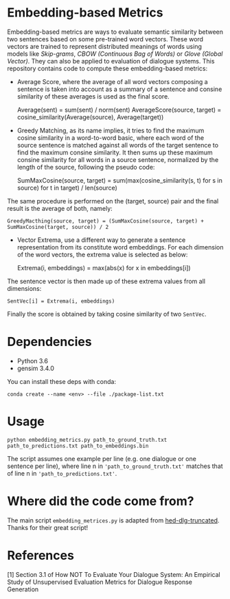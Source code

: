 # Embedding-based Metrics
Embedding-based metrics are ways to evaluate semantic similarity between two sentences
based on some pre-trained word vectors. These word vectors are trained to represent distributed
meanings of words using models like *Skip-grams*, *CBOW (Continuous Bag of Words)* or *Glove (Global Vector)*.
They can also be applied to evaluation of dialogue systems.
This repository contains code to compute these embedding-based metrics:
- Average Score, where the average of all word vectors composing a sentence is taken into account as
a summary of a sentence and consine similarity of these averages is used as the final score.

    
    Average(sent) = sum(sent) / norm(sent)
    AverageScore(source, target) = cosine_similarity(Average(source), Average(target))

- Greedy Matching, as its name implies, it tries to find the maximum cosine similarity in a word-to-word basic, where
each word of the source sentence is matched against all words of the target sentence to find the maximum consine similarity.
It then sums up these maximum consine similarity for all words in a source sentence, normalized by the length of the source,
following the pseudo code:


    SumMaxCosine(source, target) = sum(max(cosine_similarity(s, t) for s in source) for t in target) / len(source)
    
The same procedure is performed on the (target, source) pair and the final result is the average of both, namely:


    GreedyMacthing(source, target) = (SumMaxCosine(source, target) + SumMaxCosine(target, source)) / 2

- Vector Extrema, use a different way to generate a sentence representation from its constitute word embeddings.
For each dimension of the word vectors, the extrema value is selected as below:


    Extrema(i, embeddings) = max(abs(x) for x in embeddings[i])

The sentence vector is then made up of these extrema values from all dimensions:


    SentVec[i] = Extrema(i, embeddings)
    
Finally the score is obtained by taking cosine similarity of two `SentVec`.


# Dependencies
- Python 3.6
- gensim 3.4.0

You can install these deps with conda:

    conda create --name <env> --file ./package-list.txt
    
# Usage

    python embedding_metrics.py path_to_ground_truth.txt path_to_predictions.txt path_to_embeddings.bin

The script assumes one example per line (e.g. one dialogue or one sentence per line), 
where line n in `'path_to_ground_truth.txt'` matches that of line n in `'path_to_predictions.txt'`.

# Where did the code come from?
The main script `embedding_metrices.py` is adapted from [hed-dlg-truncated](https://github.com/julianser/hed-dlg-truncated).
Thanks for their great script!

# References
[1] Section 3.1 of How NOT To Evaluate Your Dialogue System: An Empirical Study of
Unsupervised Evaluation Metrics for Dialogue Response Generation
